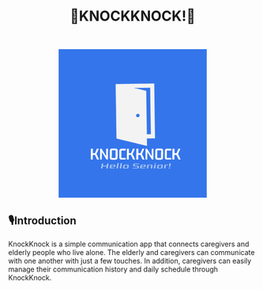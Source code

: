 




<h1 align="center">🚪KNOCKKNOCK!🚪</h1><br>

<p align="center">
  <img src="KNOCKKNOCK!.png" alt="KNOCKKNOCK! LOGO" width="300px">
</p>

## 🎙️Introduction
KnockKnock is a simple communication app that connects caregivers and elderly people who live alone. The elderly and caregivers can communicate with one another with just a few touches. In addition, caregivers can easily manage their communication history and daily schedule through KnockKnock.


